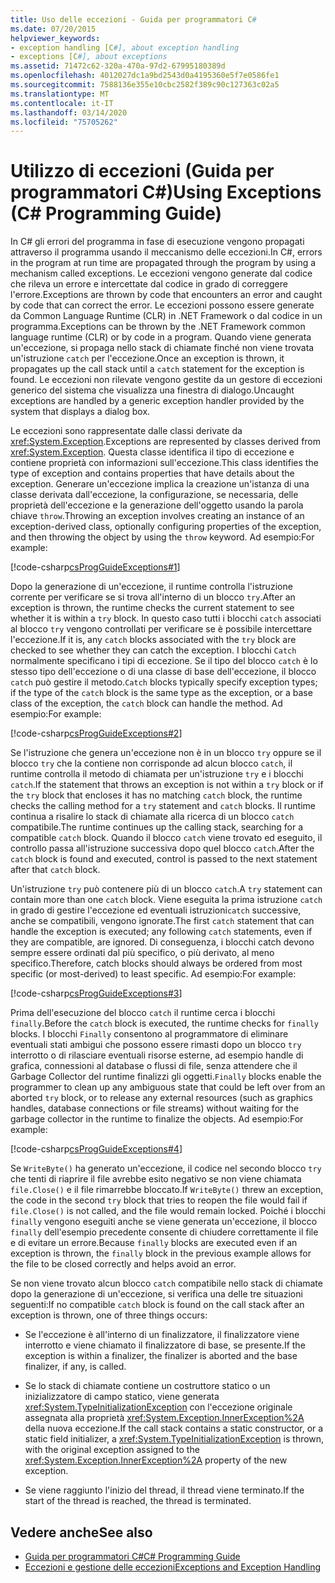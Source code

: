 ```yaml
---
title: Uso delle eccezioni - Guida per programmatori C#
ms.date: 07/20/2015
helpviewer_keywords:
- exception handling [C#], about exception handling
- exceptions [C#], about exceptions
ms.assetid: 71472c62-320a-470a-97d2-67995180389d
ms.openlocfilehash: 4012027dc1a9bd2543d0a4195360e5f7e0586fe1
ms.sourcegitcommit: 7588136e355e10cbc2582f389c90c127363c02a5
ms.translationtype: MT
ms.contentlocale: it-IT
ms.lasthandoff: 03/14/2020
ms.locfileid: "75705262"
---
```

# <a name="using-exceptions-c-programming-guide"></a><span data-ttu-id="a164c-102">Utilizzo di eccezioni (Guida per programmatori C#)</span><span class="sxs-lookup"><span data-stu-id="a164c-102">Using Exceptions (C# Programming Guide)</span></span>
<span data-ttu-id="a164c-103">In C# gli errori del programma in fase di esecuzione vengono propagati attraverso il programma usando il meccanismo delle eccezioni.</span><span class="sxs-lookup"><span data-stu-id="a164c-103">In C#, errors in the program at run time are propagated through the program by using a mechanism called exceptions.</span></span> <span data-ttu-id="a164c-104">Le eccezioni vengono generate dal codice che rileva un errore e intercettate dal codice in grado di correggere l'errore.</span><span class="sxs-lookup"><span data-stu-id="a164c-104">Exceptions are thrown by code that encounters an error and caught by code that can correct the error.</span></span> <span data-ttu-id="a164c-105">Le eccezioni possono essere generate da Common Language Runtime (CLR) in .NET Framework o dal codice in un programma.</span><span class="sxs-lookup"><span data-stu-id="a164c-105">Exceptions can be thrown by the .NET Framework common language runtime (CLR) or by code in a program.</span></span> <span data-ttu-id="a164c-106">Quando viene generata un'eccezione, si propaga nello stack di chiamate finché non viene trovata un'istruzione `catch` per l'eccezione.</span><span class="sxs-lookup"><span data-stu-id="a164c-106">Once an exception is thrown, it propagates up the call stack until a `catch` statement for the exception is found.</span></span> <span data-ttu-id="a164c-107">Le eccezioni non rilevate vengono gestite da un gestore di eccezioni generico del sistema che visualizza una finestra di dialogo.</span><span class="sxs-lookup"><span data-stu-id="a164c-107">Uncaught exceptions are handled by a generic exception handler provided by the system that displays a dialog box.</span></span>  
  
 <span data-ttu-id="a164c-108">Le eccezioni sono rappresentate dalle classi derivate da <xref:System.Exception>.</span><span class="sxs-lookup"><span data-stu-id="a164c-108">Exceptions are represented by classes derived from <xref:System.Exception>.</span></span> <span data-ttu-id="a164c-109">Questa classe identifica il tipo di eccezione e contiene proprietà con informazioni sull'eccezione.</span><span class="sxs-lookup"><span data-stu-id="a164c-109">This class identifies the type of exception and contains properties that have details about the exception.</span></span> <span data-ttu-id="a164c-110">Generare un'eccezione implica la creazione un'istanza di una classe derivata dall'eccezione, la configurazione, se necessaria, delle proprietà dell'eccezione e la generazione dell'oggetto usando la parola chiave `throw`.</span><span class="sxs-lookup"><span data-stu-id="a164c-110">Throwing an exception involves creating an instance of an exception-derived class, optionally configuring properties of the exception, and then throwing the object by using the `throw` keyword.</span></span> <span data-ttu-id="a164c-111">Ad esempio:</span><span class="sxs-lookup"><span data-stu-id="a164c-111">For example:</span></span>  
  
 [!code-csharp[csProgGuideExceptions#1](~/samples/snippets/csharp/VS_Snippets_VBCSharp/csProgGuideExceptions/CS/Exceptions.cs#1)]  
  
 <span data-ttu-id="a164c-112">Dopo la generazione di un'eccezione, il runtime controlla l'istruzione corrente per verificare se si trova all'interno di un blocco `try`.</span><span class="sxs-lookup"><span data-stu-id="a164c-112">After an exception is thrown, the runtime checks the current statement to see whether it is within a `try` block.</span></span> <span data-ttu-id="a164c-113">In questo caso tutti i blocchi `catch` associati al blocco `try` vengono controllati per verificare se è possibile intercettare l'eccezione.</span><span class="sxs-lookup"><span data-stu-id="a164c-113">If it is, any `catch` blocks associated with the `try` block are checked to see whether they can catch the exception.</span></span> <span data-ttu-id="a164c-114">I blocchi `Catch` normalmente specificano i tipi di eccezione. Se il tipo del blocco `catch` è lo stesso tipo dell'eccezione o di una classe di base dell'eccezione, il blocco `catch` può gestire il metodo.</span><span class="sxs-lookup"><span data-stu-id="a164c-114">`Catch` blocks typically specify exception types; if the type of the `catch` block is the same type as the exception, or a base class of the exception, the `catch` block can handle the method.</span></span> <span data-ttu-id="a164c-115">Ad esempio:</span><span class="sxs-lookup"><span data-stu-id="a164c-115">For example:</span></span>  
  
 [!code-csharp[csProgGuideExceptions#2](~/samples/snippets/csharp/VS_Snippets_VBCSharp/csProgGuideExceptions/CS/Exceptions.cs#2)]  
  
 <span data-ttu-id="a164c-116">Se l'istruzione che genera un'eccezione non è in un blocco `try` oppure se il blocco `try` che la contiene non corrisponde ad alcun blocco `catch`, il runtime controlla il metodo di chiamata per un'istruzione `try` e i blocchi `catch`.</span><span class="sxs-lookup"><span data-stu-id="a164c-116">If the statement that throws an exception is not within a `try` block or if the `try` block that encloses it has no matching `catch` block, the runtime checks the calling method for a `try` statement and `catch` blocks.</span></span> <span data-ttu-id="a164c-117">Il runtime continua a risalire lo stack di chiamate alla ricerca di un blocco `catch` compatibile.</span><span class="sxs-lookup"><span data-stu-id="a164c-117">The runtime continues up the calling stack, searching for a compatible `catch` block.</span></span> <span data-ttu-id="a164c-118">Quando il blocco `catch` viene trovato ed eseguito, il controllo passa all'istruzione successiva dopo quel blocco `catch`.</span><span class="sxs-lookup"><span data-stu-id="a164c-118">After the `catch` block is found and executed, control is passed to the next statement after that `catch` block.</span></span>  
  
 <span data-ttu-id="a164c-119">Un'istruzione `try` può contenere più di un blocco `catch`.</span><span class="sxs-lookup"><span data-stu-id="a164c-119">A `try` statement can contain more than one `catch` block.</span></span> <span data-ttu-id="a164c-120">Viene eseguita la prima istruzione `catch` in grado di gestire l'eccezione ed eventuali istruzioni`catch` successive, anche se compatibili, vengono ignorate.</span><span class="sxs-lookup"><span data-stu-id="a164c-120">The first `catch` statement that can handle the exception is executed; any following `catch` statements, even if they are compatible, are ignored.</span></span> <span data-ttu-id="a164c-121">Di conseguenza, i blocchi catch devono sempre essere ordinati dal più specifico, o più derivato, al meno specifico.</span><span class="sxs-lookup"><span data-stu-id="a164c-121">Therefore, catch blocks should always be ordered from most specific (or most-derived) to least specific.</span></span> <span data-ttu-id="a164c-122">Ad esempio:</span><span class="sxs-lookup"><span data-stu-id="a164c-122">For example:</span></span>  
  
 [!code-csharp[csProgGuideExceptions#3](~/samples/snippets/csharp/VS_Snippets_VBCSharp/csProgGuideExceptions/CS/Exceptions.cs#3)]  
  
 <span data-ttu-id="a164c-123">Prima dell'esecuzione del blocco `catch` il runtime cerca i blocchi `finally`.</span><span class="sxs-lookup"><span data-stu-id="a164c-123">Before the `catch` block is executed, the runtime checks for `finally` blocks.</span></span> <span data-ttu-id="a164c-124">I blocchi `Finally` consentono al programmatore di eliminare eventuali stati ambigui che possono essere rimasti dopo un blocco `try` interrotto o di rilasciare eventuali risorse esterne, ad esempio handle di grafica, connessioni al database o flussi di file, senza attendere che il Garbage Collector del runtime finalizzi gli oggetti.</span><span class="sxs-lookup"><span data-stu-id="a164c-124">`Finally` blocks enable the programmer to clean up any ambiguous state that could be left over from an aborted `try` block, or to release any external resources (such as graphics handles, database connections or file streams) without waiting for the garbage collector in the runtime to finalize the objects.</span></span> <span data-ttu-id="a164c-125">Ad esempio:</span><span class="sxs-lookup"><span data-stu-id="a164c-125">For example:</span></span>  
  
 [!code-csharp[csProgGuideExceptions#4](~/samples/snippets/csharp/VS_Snippets_VBCSharp/csProgGuideExceptions/CS/Exceptions.cs#4)]  
  
 <span data-ttu-id="a164c-126">Se `WriteByte()` ha generato un'eccezione, il codice nel secondo blocco `try` che tenti di riaprire il file avrebbe esito negativo se non viene chiamata `file.Close()` e il file rimarrebbe bloccato.</span><span class="sxs-lookup"><span data-stu-id="a164c-126">If `WriteByte()` threw an exception, the code in the second `try` block that tries to reopen the file would fail if `file.Close()` is not called, and the file would remain locked.</span></span> <span data-ttu-id="a164c-127">Poiché i blocchi `finally` vengono eseguiti anche se viene generata un'eccezione, il blocco `finally` dell'esempio precedente consente di chiudere correttamente il file e di evitare un errore.</span><span class="sxs-lookup"><span data-stu-id="a164c-127">Because `finally` blocks are executed even if an exception is thrown, the `finally` block in the previous example allows for the file to be closed correctly and helps avoid an error.</span></span>  
  
 <span data-ttu-id="a164c-128">Se non viene trovato alcun blocco `catch` compatibile nello stack di chiamate dopo la generazione di un'eccezione, si verifica una delle tre situazioni seguenti:</span><span class="sxs-lookup"><span data-stu-id="a164c-128">If no compatible `catch` block is found on the call stack after an exception is thrown, one of three things occurs:</span></span>  
  
- <span data-ttu-id="a164c-129">Se l'eccezione è all'interno di un finalizzatore, il finalizzatore viene interrotto e viene chiamato il finalizzatore di base, se presente.</span><span class="sxs-lookup"><span data-stu-id="a164c-129">If the exception is within a finalizer, the finalizer is aborted and the base finalizer, if any, is called.</span></span>  
  
- <span data-ttu-id="a164c-130">Se lo stack di chiamate contiene un costruttore statico o un inizializzatore di campo statico, viene generata <xref:System.TypeInitializationException> con l'eccezione originale assegnata alla proprietà <xref:System.Exception.InnerException%2A> della nuova eccezione.</span><span class="sxs-lookup"><span data-stu-id="a164c-130">If the call stack contains a static constructor, or a static field initializer, a <xref:System.TypeInitializationException> is thrown, with the original exception assigned to the <xref:System.Exception.InnerException%2A> property of the new exception.</span></span>  
  
- <span data-ttu-id="a164c-131">Se viene raggiunto l'inizio del thread, il thread viene terminato.</span><span class="sxs-lookup"><span data-stu-id="a164c-131">If the start of the thread is reached, the thread is terminated.</span></span>  
  
## <a name="see-also"></a><span data-ttu-id="a164c-132">Vedere anche</span><span class="sxs-lookup"><span data-stu-id="a164c-132">See also</span></span>

- [<span data-ttu-id="a164c-133">Guida per programmatori C#</span><span class="sxs-lookup"><span data-stu-id="a164c-133">C# Programming Guide</span></span>](../index.md)
- [<span data-ttu-id="a164c-134">Eccezioni e gestione delle eccezioni</span><span class="sxs-lookup"><span data-stu-id="a164c-134">Exceptions and Exception Handling</span></span>](./index.md)
